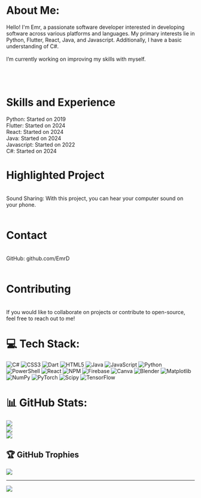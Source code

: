# About Me:
Hello! I'm Emr, a passionate software developer interested in developing software across various platforms and languages. My primary interests lie in Python, Flutter, React, 
Java, and Javascript. Additionally, I have a basic understanding of C#.<br><br> I’m currently working on improving my skills with myself.<br><br><br><br>
# Skills and Experience

Python: Started on 2019<br>Flutter: Started on 2024<br>React: Started on 2024<br>Java: Started on 2024<br>Javascript: Started on 2022<br>C#: Started on 2024<br>
# Highlighted Project
<br>Sound Sharing: With this project, you can hear your computer sound on your phone.<br><br>

# Contact
<br>GitHub: github.com/EmrD<br><br>

# Contributing

<br>If you would like to collaborate on projects or contribute to open-source, feel free to reach out to me!


# 💻 Tech Stack:
![C#](https://img.shields.io/badge/c%23-%23239120.svg?style=for-the-badge&logo=csharp&logoColor=white) ![CSS3](https://img.shields.io/badge/css3-%231572B6.svg?style=for-the-badge&logo=css3&logoColor=white) ![Dart](https://img.shields.io/badge/dart-%230175C2.svg?style=for-the-badge&logo=dart&logoColor=white) ![HTML5](https://img.shields.io/badge/html5-%23E34F26.svg?style=for-the-badge&logo=html5&logoColor=white) ![Java](https://img.shields.io/badge/java-%23ED8B00.svg?style=for-the-badge&logo=openjdk&logoColor=white) ![JavaScript](https://img.shields.io/badge/javascript-%23323330.svg?style=for-the-badge&logo=javascript&logoColor=%23F7DF1E) ![Python](https://img.shields.io/badge/python-3670A0?style=for-the-badge&logo=python&logoColor=ffdd54) ![PowerShell](https://img.shields.io/badge/PowerShell-%235391FE.svg?style=for-the-badge&logo=powershell&logoColor=white) ![React](https://img.shields.io/badge/react-%2320232a.svg?style=for-the-badge&logo=react&logoColor=%2361DAFB) ![NPM](https://img.shields.io/badge/NPM-%23CB3837.svg?style=for-the-badge&logo=npm&logoColor=white) ![Firebase](https://img.shields.io/badge/firebase-a08021?style=for-the-badge&logo=firebase&logoColor=ffcd34) ![Canva](https://img.shields.io/badge/Canva-%2300C4CC.svg?style=for-the-badge&logo=Canva&logoColor=white) ![Blender](https://img.shields.io/badge/blender-%23F5792A.svg?style=for-the-badge&logo=blender&logoColor=white) ![Matplotlib](https://img.shields.io/badge/Matplotlib-%23ffffff.svg?style=for-the-badge&logo=Matplotlib&logoColor=black) ![NumPy](https://img.shields.io/badge/numpy-%23013243.svg?style=for-the-badge&logo=numpy&logoColor=white) ![PyTorch](https://img.shields.io/badge/PyTorch-%23EE4C2C.svg?style=for-the-badge&logo=PyTorch&logoColor=white) ![Scipy](https://img.shields.io/badge/SciPy-%230C55A5.svg?style=for-the-badge&logo=scipy&logoColor=%white) ![TensorFlow](https://img.shields.io/badge/TensorFlow-%23FF6F00.svg?style=for-the-badge&logo=TensorFlow&logoColor=white)
# 📊 GitHub Stats:
![](https://github-readme-stats.vercel.app/api?username=EmrD&theme=dark&hide_border=true&include_all_commits=false&count_private=false)<br/>
![](https://github-readme-streak-stats.herokuapp.com/?user=EmrD&theme=dark&hide_border=true)<br/>
![](https://github-readme-stats.vercel.app/api/top-langs/?username=EmrD&theme=dark&hide_border=true&include_all_commits=false&count_private=false&layout=compact)

## 🏆 GitHub Trophies
![](https://github-profile-trophy.vercel.app/?username=EmrD&theme=radical&no-frame=false&no-bg=false&margin-w=4)

---
[![](https://visitcount.itsvg.in/api?id=EmrD&icon=0&color=0)](https://visitcount.itsvg.in)

<!-- Proudly created with GPRM ( https://gprm.itsvg.in ) -->
